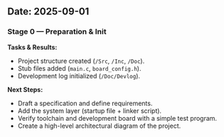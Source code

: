 ## Date: 2025-09-01

### Stage 0 — Preparation & Init

**Tasks & Results:**

* Project structure created (`/Src`, `/Inc`, `/Doc`).
* Stub files added (`main.c`, `board_config.h`).
* Development log initialized (`/Doc/Devlog`).

**Next Steps:**

* Draft a specification and define requirements.
* Add the system layer (startup file + linker script).
* Verify toolchain and development board with a simple test program.
* Create a high-level architectural diagram of the project.
